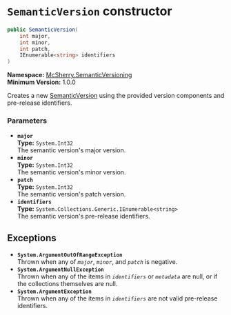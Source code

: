 # `SemanticVersion` constructor

```c#
public SemanticVersion(
    int major,
    int minor,
    int patch,
    IEnumerable<string> identifiers
)
```

**Namespace:** [McSherry.SemanticVersioning][1]  
**Minimum Version:** 1.0.0

Creates a new [SemanticVersion][2] using the provided version
components and pre-release identifiers.

[1]: /docs/McSherry.SemanticVersion
[2]: ./


### Parameters

- **`major`**  
  **Type:** `System.Int32`  
  The semantic version's major version.
- **`minor`**  
  **Type:** `System.Int32`  
  The semantic version's minor version.
- **`patch`**  
  **Type:** `System.Int32`  
  The semantic version's patch version.
- **`identifiers`**  
  **Type:** `System.Collections.Generic.IEnumerable<string>`  
  The semantic version's pre-release identifiers.
  

## Exceptions

- **`System.ArgumentOutOfRangeException`**  
  Thrown when any of _`major`_, _`minor`_, and _`patch`_
  is negative.
- **`System.ArgumentNullException`**  
  Thrown when any of the items in _`identifiers`_ or
  _`metadata`_ are null, or if the collections themselves
  are null.
- **`System.ArgumentException`**  
  Thrown when any of the items in _`identifiers`_ are not
  valid pre-release identifiers.